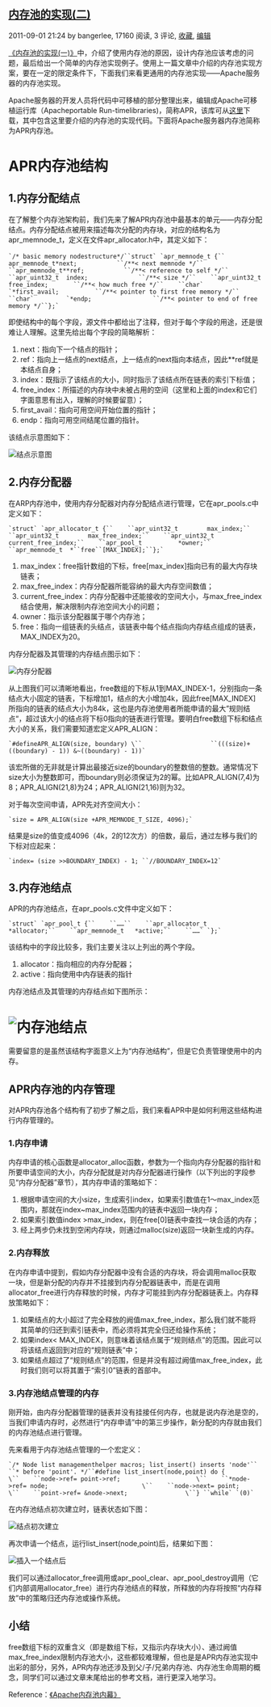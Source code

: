 ## [内存池的实现(二)](https://www.cnblogs.com/bangerlee/archive/2011/09/01/2161437.html)

2011-09-01 21:24 by bangerlee, 17160 阅读, 3 评论, [收藏](https://www.cnblogs.com/bangerlee/archive/2011/09/01/2161437.html#),  [编辑](https://i.cnblogs.com/EditPosts.aspx?postid=2161437)

[《内存池的实现(一)》](http://www.cnblogs.com/bangerlee/archive/2011/08/31/2161421.html)中，介绍了使用内存池的原因，设计内存池应该考虑的问题，最后给出一个简单的内存池实现例子。使用上一篇文章中介绍的内存池实现方案，要在一定的限定条件下，下面我们来看更通用的内存池实现——Apache服务器的内存池实现。

 

Apache服务器的开发人员将代码中可移植的部分整理出来，编辑成Apache可移植运行库（Apacheportable Run-timelibraries)，简称APR，该库可从[这里](http://apr.apache.org/)下载，其中包含这里要介绍的内存池的实现代码。下面将Apache服务器内存池简称为APR内存池。

 

# APR内存池结构

## 1.内存分配结点

在了解整个内存池架构前，我们先来了解APR内存池中最基本的单元——内存分配结点。内存分配结点被用来描述每次分配的内存块，对应的结构名为apr_memnode_t，定义在文件apr_allocator.h中，其定义如下：

```
`/* basic memory nodestructure*/``struct` `apr_memnode_t {``　 apr_memnode_t*next;           ``/**< next memnode */``    ``apr_memnode_t**ref;           ``/**< reference to self */``    ``apr_uint32_t  index;              ``/**< size */``    ``apr_uint32_t  free_index;       ``/**< how much free */``    ``char`         `*first_avail;          ``/**< pointer to first free memory */``    ``char`         `*endp;                 ``/**< pointer to end of free memory */``};`
```

即使结构中的每个字段，源文件中都给出了注释，但对于每个字段的用途，还是很难让人理解。这里先给出每个字段的简略解析：

1. next：指向下一个结点的指针；
2. ref：指向上一结点的next结点，上一结点的next指向本结点，因此**ref就是本结点自身；
3. index：既指示了该结点的大小，同时指示了该结点所在链表的索引下标值；
4. free_index：所描述的内存块中未被占用的空间（这里和上面的index和它们字面意思有出入，理解的时候要留意）；
5. first_avail：指向可用空间开始位置的指针；
6. endp：指向可用空间结尾位置的指针。

 

该结点示意图如下：

![结点示意图](https://images.cnblogs.com/cnblogs_com/bangerlee/320012/r_tt.jpg)

## 2.内存分配器

在ARP内存池中，使用内存分配器对内存分配结点进行管理，它在apr_pools.c中定义如下：

```
`struct` `apr_allocator_t {``    ``apr_uint32_t        max_index;``    ``apr_uint32_t        max_free_index;``    ``apr_uint32_t        current_free_index;``    ``apr_pool_t          *owner;``    ``apr_memnode_t  *``free``[MAX_INDEX];``};`
```

1. max_index：free指针数组的下标，free[max_index]指向已有的最大内存块链表；
2. max_free_index：内存分配器所能容纳的最大内存空间数值；
3. current_free_index：内存分配器中还能接收的空间大小，与max_free_index结合使用，解决限制内存池空间大小的问题；
4. owner：指示该分配器属于哪个内存池；
5. free：指向一组链表的头结点，该链表中每个结点指向内存结点组成的链表，MAX_INDEX为20。

 

内存分配器及其管理的内存结点图示如下：

![内存分配器](https://images.cnblogs.com/cnblogs_com/bangerlee/320012/r_22.png)

从上图我们可以清晰地看出，free数组的下标从1到MAX_INDEX-1，分别指向一条结点大小固定的链表，下标增加1，结点的大小增加4k，因此free[MAX_INDEX]所指向的链表的结点大小为84k，这也是内存池使用者所能申请的最大”规则结点“，超过该大小的结点将下标0指向的链表进行管理。要明白free数组下标和结点大小的关系，我们需要知道宏定义APR_ALIGN：

```
`#defineAPR_ALIGN(size, boundary) \``                   ``(((size)+ ((boundary) - 1)) &~((boundary) - 1))`
```

 

该宏所做的无非就是计算出最接近size的boundary的整数倍的整数。通常情况下size大小为整数即可，而boundary则必须保证为2的幂。比如APR_ALIGN(7,4)为8；APR_ALIGN(21,8)为24；APR_ALIGN(21,16)则为32。

 

对于每次空间申请，APR先对齐空间大小：

```
`size = APR_ALIGN(size +APR_MEMNODE_T_SIZE, 4096);`
```

 

结果是size的值变成4096（4k，2的12次方）的倍数，最后，通过左移与我们的下标对应起来：

```
`index= (size >>BOUNDARY_INDEX) - 1; ``//BOUNDARY_INDEX=12`
```

##  

## 3.内存池结点

APR的内存池结点，在apr_pools.c文件中定义如下：

```
`struct` `apr_pool_t {``    ``……``    ``apr_allocator_t      *allocator;``    ``apr_memnode_t   *active;``    ``……` `};`
```

该结构中的字段比较多，我们主要关注以上列出的两个字段。

1. allocator：指向相应的内存分配器；
2. active：指向使用中内存链表的指针

内存池结点及其管理的内存结点如下图所示：

# ![内存池结点](https://images.cnblogs.com/cnblogs_com/bangerlee/320012/r_33.png)

 需要留意的是虽然该结构字面意义上为“内存池结构”，但是它负责管理使用中的内存。

##  

## APR内存池的内存管理

对APR内存池各个结构有了初步了解之后，我们来看APR中是如何利用这些结构进行内存管理的。

###  

### 1.内存申请

内存申请的核心函数是allocator_alloc函数，参数为一个指向内存分配器的指针和所要申请空间的大小，内存分配就是对内存分配器进行操作（以下列出的字段参见“内存分配器”章节），其内存申请的策略如下：

1. 根据申请空间的大小size，生成索引index，如果索引数值在1～max_index范围内，那就在index~max_index范围内的链表中返回一块内存；
2. 如果索引数值index >max_index，则在free[0]链表中查找一块合适的内存；
3. 经上两步仍未找到空闲内存块，则通过malloc(size)返回一块新生成的内存。

###  

### 2.内存释放

在内存申请中提到，假如内存分配器中没有合适的内存块，将会调用malloc获取一块，但是新分配的内存并不挂接到内存分配器链表中，而是在调用allocator_free进行内存释放的时候，内存才可能挂到内存分配器链表上。内存释放策略如下：

1. 如果结点的大小超过了完全释放的阙值max_free_index，那么我们就不能将其简单的归还到索引链表中，而必须将其完全归还给操作系统；
2. 如果index< MAX_INDEX，则意味着该结点属于“规则结点”的范围。因此可以将该结点返回到对应的“规则链表”中；
3. 如果结点超过了“规则结点”的范围，但是并没有超过阙值max_free_index，此时我们则可以将其置于“索引0”链表的首部中。

###  

### 3.内存池结点管理的内存

刚开始，由内存分配器管理的链表并没有挂接任何内存，也就是说内存池是空的，当我们申请内存时，必然进行“内存申请”中的第三步操作，新分配的内存就由我们的内存池结点进行管理。

先来看用于内存池结点管理的一个宏定义：

```
`/* Node list managementhelper macros; list_insert() inserts 'node'`` ``* before 'point'. */``#define list_insert(node,point) do {         \``    ``node->ref= point->ref;                     \``    ``*node->ref= node;                          \``    ``node->next= point;                         \``    ``point->ref= &node->next;                \``} ``while` `(0)`
```

 

在内存池结点初次建立时，链表状态如下图：

![结点初次建立](https://images.cnblogs.com/cnblogs_com/bangerlee/320012/r_mm.png)

再次申请一个结点，运行list_insert(node,point)后，结果如下图：

![插入一个结点后](https://images.cnblogs.com/cnblogs_com/bangerlee/320012/r_mmm.png)

我们可以通过allocator_free调用或apr_pool_clear、apr_pool_destroy调用（它们内部调用allocator_free）进行内存池结点的释放，所释放的内存将按照“内存释放”中的策略归还内存池或操作系统。

##  

## 小结

free数组下标的双重含义（即是数组下标，又指示内存块大小）、通过阙值max_free_index限制内存池大小，这些都较难理解，但也是是APR内存池实现中出彩的部分，另外，APR内存池还涉及到父/子/兄弟内存池、内存池生命周期的概念，同学们可以通过文章末尾给出的参考文档，进行更深入地学习。

 

Reference：[《](http://download.csdn.net/source/3549521)[Apache](http://download.csdn.net/source/3549521)[内存池内幕》](http://download.csdn.net/source/3549521)